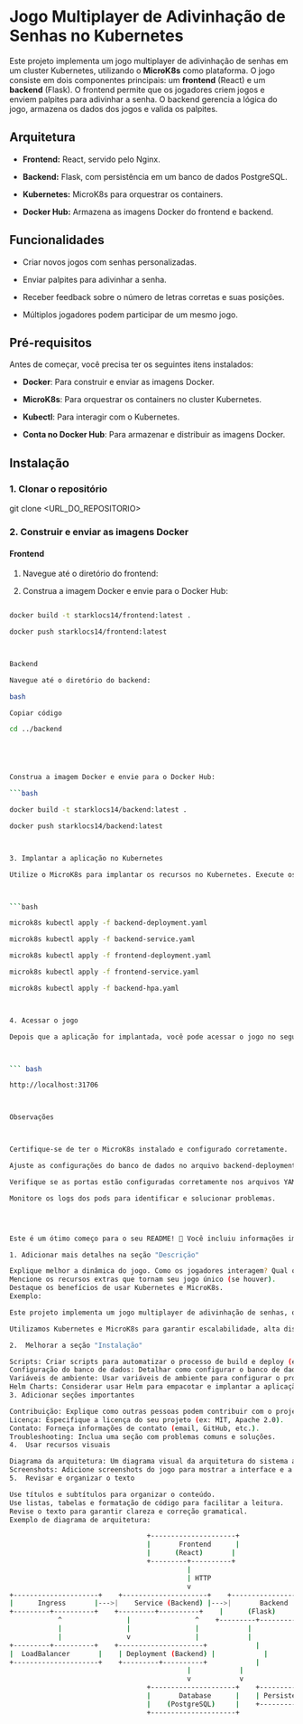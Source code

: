 # Jogo Multiplayer de Adivinhação de Senhas no Kubernetes



Este projeto implementa um jogo multiplayer de adivinhação de senhas em um cluster Kubernetes, utilizando o **MicroK8s** como plataforma. O jogo consiste em dois componentes principais: um **frontend** (React) e um **backend** (Flask). O frontend permite que os jogadores criem jogos e enviem palpites para adivinhar a senha. O backend gerencia a lógica do jogo, armazena os dados dos jogos e valida os palpites.



## Arquitetura



- **Frontend:** React, servido pelo Nginx.

- **Backend:** Flask, com persistência em um banco de dados PostgreSQL.

- **Kubernetes:** MicroK8s para orquestrar os containers.

- **Docker Hub:** Armazena as imagens Docker do frontend e backend.



## Funcionalidades



- Criar novos jogos com senhas personalizadas.

- Enviar palpites para adivinhar a senha.

- Receber feedback sobre o número de letras corretas e suas posições.

- Múltiplos jogadores podem participar de um mesmo jogo.



## Pré-requisitos



Antes de começar, você precisa ter os seguintes itens instalados:



- **Docker**: Para construir e enviar as imagens Docker.

- **MicroK8s**: Para orquestrar os containers no cluster Kubernetes.

- **Kubectl**: Para interagir com o Kubernetes.

- **Conta no Docker Hub**: Para armazenar e distribuir as imagens Docker.



## Instalação



### 1. Clonar o repositório




git clone <URL_DO_REPOSITORIO>



### 2. Construir e enviar as imagens Docker



#### Frontend



1. Navegue até o diretório do frontend:




<cd frontend>



2. Construa a imagem Docker e envie para o Docker Hub:



```bash

docker build -t starklocs14/frontend:latest .

docker push starklocs14/frontend:latest



Backend

Navegue até o diretório do backend:

bash

Copiar código

cd ../backend





Construa a imagem Docker e envie para o Docker Hub:

```bash

docker build -t starklocs14/backend:latest .

docker push starklocs14/backend:latest



3. Implantar a aplicação no Kubernetes

Utilize o MicroK8s para implantar os recursos no Kubernetes. Execute os seguintes comandos:



```bash

microk8s kubectl apply -f backend-deployment.yaml

microk8s kubectl apply -f backend-service.yaml

microk8s kubectl apply -f frontend-deployment.yaml

microk8s kubectl apply -f frontend-service.yaml

microk8s kubectl apply -f backend-hpa.yaml



4. Acessar o jogo

Depois que a aplicação for implantada, você pode acessar o jogo no seguinte endereço:



``` bash

http://localhost:31706



Observações



Certifique-se de ter o MicroK8s instalado e configurado corretamente.

Ajuste as configurações do banco de dados no arquivo backend-deployment.yaml de acordo com o seu ambiente.

Verifique se as portas estão configuradas corretamente nos arquivos YAML e no default.conf do Nginx.

Monitore os logs dos pods para identificar e solucionar problemas.




Este é um ótimo começo para o seu README! 👏 Você incluiu informações importantes sobre o projeto, a arquitetura e como começar. Aqui estão algumas sugestões para deixá-lo ainda melhor:

1. Adicionar mais detalhes na seção "Descrição"

Explique melhor a dinâmica do jogo. Como os jogadores interagem? Qual o objetivo?
Mencione os recursos extras que tornam seu jogo único (se houver).
Destaque os benefícios de usar Kubernetes e MicroK8s.
Exemplo:

Este projeto implementa um jogo multiplayer de adivinhação de senhas, onde os jogadores competem para descobrir a senha secreta criada por outro jogador.  A cada tentativa, o jogador recebe dicas sobre quantas letras estão corretas e em quais posições. O primeiro a adivinhar a senha vence! 🏆

Utilizamos Kubernetes e MicroK8s para garantir escalabilidade, alta disponibilidade e gerenciamento eficiente dos recursos do jogo.

2.  Melhorar a seção "Instalação"

Scripts: Criar scripts para automatizar o processo de build e deploy (ex: build.sh, deploy.sh). Isso facilita a vida de quem for executar o projeto.
Configuração do banco de dados: Detalhar como configurar o banco de dados PostgreSQL (criar o banco, usuário, senha). Se possível, usar um script SQL para automatizar.
Variáveis de ambiente: Usar variáveis de ambiente para configurar o projeto (ex: senha do banco de dados, nome do host). Isso aumenta a segurança e facilita a configuração em diferentes ambientes.
Helm Charts: Considerar usar Helm para empacotar e implantar a aplicação no Kubernetes de forma mais organizada e reutilizável.
3. Adicionar seções importantes

Contribuição: Explique como outras pessoas podem contribuir com o projeto. Inclua diretrizes de estilo de código, processo de revisão, etc.
Licença: Especifique a licença do seu projeto (ex: MIT, Apache 2.0).
Contato: Forneça informações de contato (email, GitHub, etc.).
Troubleshooting: Inclua uma seção com problemas comuns e soluções.
4.  Usar recursos visuais

Diagrama da arquitetura: Um diagrama visual da arquitetura do sistema ajuda a entender melhor como os componentes se conectam.
Screenshots: Adicione screenshots do jogo para mostrar a interface e a jogabilidade.
5.  Revisar e organizar o texto

Use títulos e subtítulos para organizar o conteúdo.
Use listas, tabelas e formatação de código para facilitar a leitura.
Revise o texto para garantir clareza e correção gramatical.
Exemplo de diagrama de arquitetura:

                                  +---------------------+
                                  |       Frontend      |
                                  |      (React)       |
                                  +---------+----------+
                                            |
                                            | HTTP
                                            v
+---------------------+    +---------------------+    +---------------------+
|      Ingress       |--->|    Service (Backend) |--->|       Backend       |
+---------+----------+    +---------+----------+    |      (Flask)       |
            ^                |                ^    +---------+----------+
            |                |                |            |
            |                v                |            |
+---------+----------+    +---------------------+            |
|  LoadBalancer       |    | Deployment (Backend) |            |
+---------------------+    +---------+----------+            |
                                            |            |
                                            v            v
                                  +---------------------+    +---------------------+
                                  |       Database      |    | Persistent Volume  |
                                  |    (PostgreSQL)     |    +---------------------+
                                  +---------------------+

